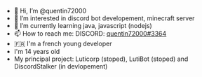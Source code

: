 - 👋 Hi, I’m @quentin72000
- 👀 I’m interested in discord bot developement, minecraft server
- 🌱 I’m currently learning java, javascript (nodejs)
- 📫 How to reach me: DISCORD: [quentin72000#3364](https://discord.com/users/611938209366016000)
- 🇫🇷 I'm a french young developer
- I'm 14 years old
- My principal project: Luticorp (stoped), LutiBot (stoped) and DiscordStalker (in devlopement)
<!---
quentin72000/quentin72000 is a ✨ special ✨ repository because its `README.md` (this file) appears on your GitHub profile.
You can click the Preview link to take a look at your changes.
--->

